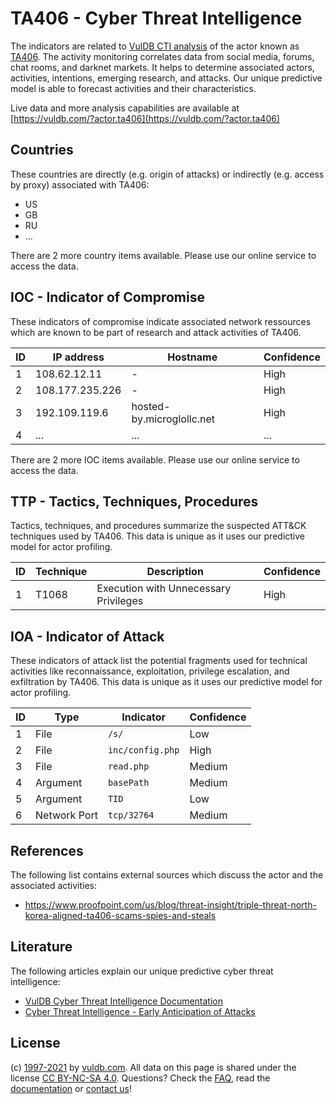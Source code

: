 # TA406 - Cyber Threat Intelligence

The indicators are related to [VulDB CTI analysis](https://vuldb.com/?kb.cti) of the actor known as [TA406](https://vuldb.com/?actor.ta406). The activity monitoring correlates data from social media, forums, chat rooms, and darknet markets. It helps to determine associated actors, activities, intentions, emerging research, and attacks. Our unique predictive model is able to forecast activities and their characteristics.

Live data and more analysis capabilities are available at [https://vuldb.com/?actor.ta406](https://vuldb.com/?actor.ta406)

## Countries

These countries are directly (e.g. origin of attacks) or indirectly (e.g. access by proxy) associated with TA406:

* US
* GB
* RU
* ...

There are 2 more country items available. Please use our online service to access the data.

## IOC - Indicator of Compromise

These indicators of compromise indicate associated network ressources which are known to be part of research and attack activities of TA406.

ID | IP address | Hostname | Confidence
-- | ---------- | -------- | ----------
1 | 108.62.12.11 | - | High
2 | 108.177.235.226 | - | High
3 | 192.109.119.6 | hosted-by.microglollc.net | High
4 | ... | ... | ...

There are 2 more IOC items available. Please use our online service to access the data.

## TTP - Tactics, Techniques, Procedures

Tactics, techniques, and procedures summarize the suspected ATT&CK techniques used by TA406. This data is unique as it uses our predictive model for actor profiling.

ID | Technique | Description | Confidence
-- | --------- | ----------- | ----------
1 | T1068 | Execution with Unnecessary Privileges | High

## IOA - Indicator of Attack

These indicators of attack list the potential fragments used for technical activities like reconnaissance, exploitation, privilege escalation, and exfiltration by TA406. This data is unique as it uses our predictive model for actor profiling.

ID | Type | Indicator | Confidence
-- | ---- | --------- | ----------
1 | File | `/s/` | Low
2 | File | `inc/config.php` | High
3 | File | `read.php` | Medium
4 | Argument | `basePath` | Medium
5 | Argument | `TID` | Low
6 | Network Port | `tcp/32764` | Medium

## References

The following list contains external sources which discuss the actor and the associated activities:

* https://www.proofpoint.com/us/blog/threat-insight/triple-threat-north-korea-aligned-ta406-scams-spies-and-steals

## Literature

The following articles explain our unique predictive cyber threat intelligence:

* [VulDB Cyber Threat Intelligence Documentation](https://vuldb.com/?kb.cti)
* [Cyber Threat Intelligence - Early Anticipation of Attacks](https://www.scip.ch/en/?labs.20201022)

## License

(c) [1997-2021](https://vuldb.com/?kb.changelog) by [vuldb.com](https://vuldb.com/?kb.about). All data on this page is shared under the license [CC BY-NC-SA 4.0](https://creativecommons.org/licenses/by-nc-sa/4.0/). Questions? Check the [FAQ](https://vuldb.com/?kb.faq), read the [documentation](https://vuldb.com/?kb) or [contact us](https://vuldb.com/?contact)!
